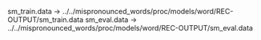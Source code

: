 sm_train.data -> ../../mispronounced_words/proc/models/word/REC-OUTPUT/sm_train.data
sm_eval.data -> ../../mispronounced_words/proc/models/word/REC-OUTPUT/sm_eval.data
